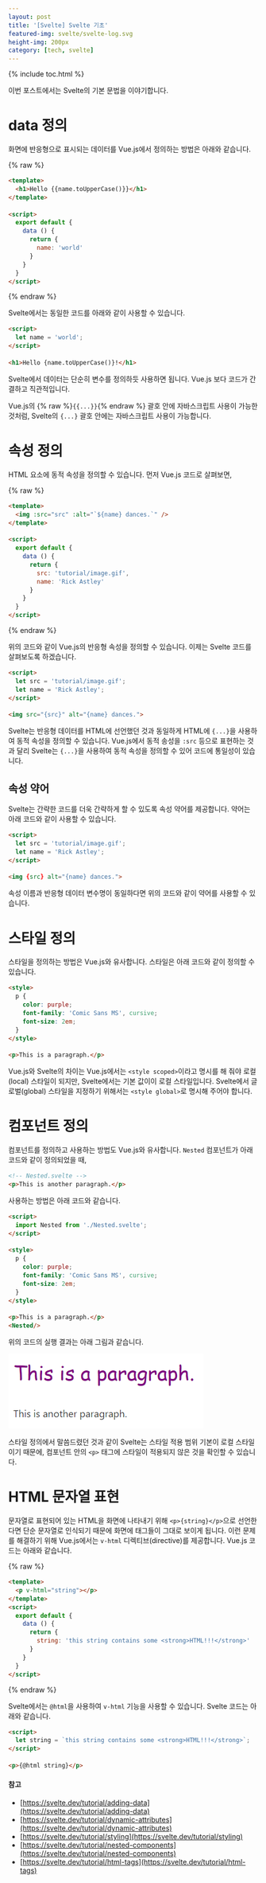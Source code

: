 ```yaml
---
layout: post
title: '[Svelte] Svelte 기초'
featured-img: svelte/svelte-log.svg
height-img: 200px
category: [tech, svelte]
---
```

{% include toc.html %}

이번 포스트에서는 Svelte의 기본 문법을 이야기합니다.

# data 정의
화면에 반응형으로 표시되는 데이터를 Vue.js에서 정의하는 방법은 아래와 같습니다.

{% raw %}
```html
<template>
  <h1>Hello {{name.toUpperCase()}}</h1>
</template>

<script>
  export default {
    data () {
      return {
        name: 'world'
      }
    }
  }
</script>
```
{% endraw %}

Svelte에서는 동일한 코드를 아래와 같이 사용할 수 있습니다.

```html
<script>
  let name = 'world';
</script>

<h1>Hello {name.toUpperCase()}!</h1>
```

Svelte에서 데이터는 단순히 변수를 정의하듯 사용하면 됩니다. Vue.js 보다 코드가 간결하고 직관적입니다.

Vue.js의  {% raw %}`{{...}}`{% endraw %} 괄호 안에 자바스크립트 사용이 가능한 것처럼, Svelte의 `{...}` 괄호 안에는 자바스크립트 사용이 가능합니다.

# 속성 정의
HTML 요소에 동적 속성을 정의할 수 있습니다. 먼저 Vue.js 코드로 살펴보면,

{% raw %}
```html
<template>
  <img :src="src" :alt="`${name} dances.`" />
</template>

<script>
  export default {
    data () {
      return {
        src: 'tutorial/image.gif',
        name: 'Rick Astley'
      }
    }
  }
</script>
```
{% endraw %}

위의 코드와 같이 Vue.js의 반응형 속성을 정의할 수 있습니다. 이제는 Svelte 코드를 살펴보도록 하겠습니다.

```html
<script>
  let src = 'tutorial/image.gif';
  let name = 'Rick Astley';
</script>

<img src="{src}" alt="{name} dances.">
```

Svelte는 반응형 데이터를 HTML에 선언했던 것과 동일하게 HTML에 `{...}`을 사용하여 동적 속성을 정의할 수 있습니다. Vue.js에서 동적 송성을 `:src` 등으로 표현하는 것과 달리 Svelte는 `{...}`을 사용하여 동적 속성을 정의할 수 있어 코드에 통일성이 있습니다.

## 속성 약어
Svelte는 간략한 코드를 더욱 간략하게 할 수 있도록 속성 약어를 제공합니다. 약어는 아래 코드와 같이 사용할 수 있습니다.

```html
<script>
  let src = 'tutorial/image.gif';
  let name = 'Rick Astley';
</script>

<img {src} alt="{name} dances.">
```

속성 이름과 반응형 데이터 변수명이 동일하다면 위의 코드와 같이 약어를 사용할 수 있습니다.

# 스타일 정의
스타일을 정의하는 방법은 Vue.js와 유사합니다. 스타일은 아래 코드와 같이 정의할 수 있습니다.

```html
<style>
  p {
    color: purple;
    font-family: 'Comic Sans MS', cursive;
    font-size: 2em;
  }
</style>

<p>This is a paragraph.</p>
```

Vue.js와 Svelte의 차이는 Vue.js에서는 `<style scoped>`이라고 명시를 해 줘야 로컬(local) 스타일이 되지만, Svelte에서는 기본 값이이 로컬 스타일입니다. Svelte에서 글로벌(global) 스타일을 지정하기 위해서는 `<style global>`로 명시해 주어야 합니다.

# 컴포넌트 정의
컴포넌트를 정의하고 사용하는 방법도 Vue.js와 유사합니다. `Nested` 컴포넌트가 아래 코드와 같이 정의되었을 때,

```html
<!-- Nested.svelte -->
<p>This is another paragraph.</p>
```

사용하는 방법은 아래 코드와 같습니다.

```html
<script>
  import Nested from './Nested.svelte';
</script>

<style>
  p {
    color: purple;
    font-family: 'Comic Sans MS', cursive;
    font-size: 2em;
  }
</style>

<p>This is a paragraph.</p>
<Nested/>
```

위의 코드의 실행 결과는 아래 그림과 같습니다.

![컴포넌트 사용 결과](/assets/img/posts/svelte/use_component.png)

스타일 정의에서 말씀드렸던 것과 같이 Svelte는 스타일 적용 범위 기본이 로컬 스타일이기 때문에, 컴포넌트 안의 `<p>` 태그에 스타일이 적용되지 않은 것을 확인할 수 있습니다.

# HTML 문자열 표현
문자열로 표현되어 있는 HTML을 화면에 나타내기 위해 `<p>{string}</p>`으로 선언한다면 단순 문자열로 인식되기 때문에 화면에 태그들이 그대로 보이게 됩니다. 이런 문제를 해결하기 위해 Vue.js에서는 `v-html` 디렉티브(directive)를 제공합니다. Vue.js 코드는 아래와 같습니다.

{% raw %}
```html
<template>
  <p v-html="string"></p>
</template>
<script>
  export default {
    data () {
      return {
        string: 'this string contains some <strong>HTML!!!</strong>'
      }
    }
  }
</script>
```
{% endraw %}

Svelte에서는 `@html`을 사용하여 `v-html` 기능을 사용할 수 있습니다. Svelte 코드는 아래와 같습니다.

```html
<script>
  let string = `this string contains some <strong>HTML!!!</strong>`;
</script>

<p>{@html string}</p>
```

#### 참고
- [https://svelte.dev/tutorial/adding-data](https://svelte.dev/tutorial/adding-data)
- [https://svelte.dev/tutorial/dynamic-attributes](https://svelte.dev/tutorial/dynamic-attributes)
- [https://svelte.dev/tutorial/styling](https://svelte.dev/tutorial/styling)
- [https://svelte.dev/tutorial/nested-components](https://svelte.dev/tutorial/nested-components)
- [https://svelte.dev/tutorial/html-tags](https://svelte.dev/tutorial/html-tags)